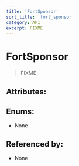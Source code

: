```yaml
---
title: 'FortSponsor'
sort_title: 'fort_sponsor'
category: API
excerpt: FIXME
---
```


# FortSponsor

> FIXME

## Attributes:


## Enums:

- None

## Referenced by:

- None
